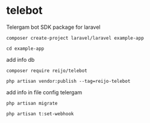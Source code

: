 # telebot
Telergam bot SDK package for laravel

```
composer create-project laravel/laravel example-app
```
```
cd example-app
```
add info db 
```
composer require reijo/telebot
```

```
php artisan vendor:publish --tag=reijo-telebot
```
add info in file config telergam
```
php artisan migrate
```
```
php artisan t:set-webhook
```
